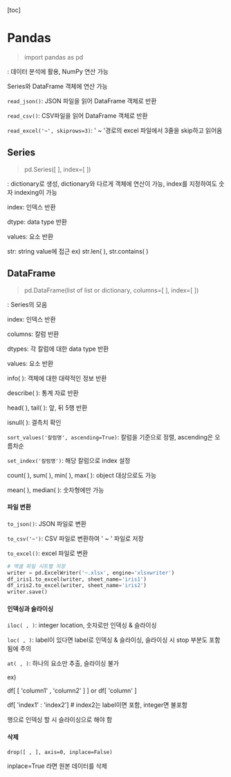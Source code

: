 [toc]



# Pandas

> import pandas as pd

: 데이터 분석에 활용, NumPy 연산 가능

Series와 DataFrame 객체에 연산 가능

`read_json()`: JSON 파일을 읽어 DataFrame 객체로 반환

`read_csv()`: CSV파일을 읽어 DataFrame 객체로 반환

`read_excel('~', skiprows=3)`: ' ~ '경로의 excel 파일에서 3줄을 skip하고 읽어옴



## Series

> pd.Series([ ], index=[ ])

: dictionary로 생성, dictionary와 다르게 객체에 연산이 가능, index를 지정하여도 숫자 indexing이 가능

index: 인덱스 반환

dtype: data type 반환

values: 요소 반환

str: string value에 접근		ex) str.len( ), str.contains( )



## DataFrame

> pd.DataFrame(list of list or dictionary, columns=[ ], index=[ ])

: Series의 모음

index: 인덱스 반환

columns: 칼럼 반환

dtypes: 각 칼럼에 대한 data type 반환

values: 요소 반환

info( ): 객체에 대한 대략적인 정보 반환

describe( ): 통계 자료 반환

head( ), tail( ): 앞, 뒤 5행 반환

isnull( ): 결측치 확인

`sort_values('칼럼명', ascending=True)`: 칼럼을 기준으로 정렬, ascending은 오름차순

`set_index('칼럼명')`: 해당 칼럼으로 index 설정

count( ), sum( ), min( ), max( ): object 대상으로도 가능

mean( ), median( ): 숫자형에만 가능



#### 파일 변환

`to_json()`: JSON 파일로 변환

`to_csv('~')`: CSV 파일로 변환하여 ' ~ ' 파일로 저장

`to_excel()`: excel 파일로 변환

```python
# 엑셀 파일 시트별 저장
writer = pd.ExcelWriter('~.xlsx', engine='xlsxwriter')
df_iris1.to_excel(writer, sheet_name='iris1')
df_iris2.to_excel(writer, sheet_name='iris2')
writer.save()
```



#### 인덱싱과 슬라이싱

`iloc( , )`: integer location, 숫자로만 인덱싱 & 슬라이싱

`loc( , )`: label이 있다면 label로 인덱싱 & 슬라이싱, 슬라이싱 시 stop 부분도 포함됨에 주의

`at( , )`: 하나의 요소만 추출, 슬라이싱 불가

ex) 

df[ [ 'column1' , 'column2' ] ]		or		df[ 'column' ]

df[ 'index1' : 'index2']				# index2는 label이면 포함, integer면 불포함

행으로 인덱싱 할 시 슬라이싱으로 해야 함



#### 삭제

`drop([ , ], axis=0, inplace=False)`

inplace=True 라면 원본 데이터를 삭제
